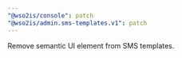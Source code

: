 ```yaml
---
"@wso2is/console": patch
"@wso2is/admin.sms-templates.v1": patch
---
```


Remove semantic UI element from SMS templates.

